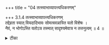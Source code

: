 +++
title = "04 तत्स्वाभाव्यापत्त्यधिकरणम्"

+++
3.1.4 तत्स्वाभाव्यापत्त्यधिकरणम्  
तद्देहता स्यात् वियदादिभावः सोमत्ववन्नास्ति यतो विशेषः ।  
नैवं, न भोगोऽस्ति यतोऽत्र तस्मात् सादृश्यमेवात्र न तत्तनुत्वम् ॥ 4 ॥

<details><summary>टीका</summary>

3.1.4 तत्स्वाभाव्यापत्त्यधिकरणम् The श्रुति text speaks of the descent of the soul from the moon - world, through ether, air, smoke, cloud and rain. Prior to this text the individual soul is spoken as having a body in the moon - world. In the same way, it is contended that while descending from that world; the soul must be understood as having ether, etc., as his body. This view is, however wrong. The soul had a body in the moon - world to enjoy the fruit of his actions and that he has no such experience while getting through ether, etc., The statement that 'he becomes ether' is only to show that the soul is so subtle, that he could never be distinguished from ether. Notes : 1. अठैतमेवाह्वानं छान्द् Up., V.x.5
</details>

